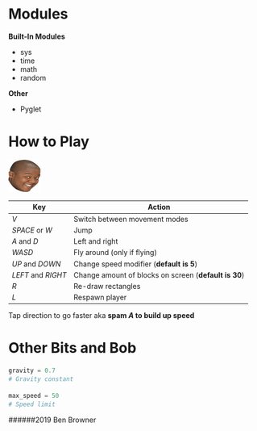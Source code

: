 
# Modules 
**Built-In Modules**
- sys
- time
- math
- random

**Other**
- Pyglet

# How to Play 

![OOH a picture](cory_64x64.png)


Key | Action
---|---
_V_ | Switch between movement modes
_SPACE_ or _W_ | Jump
_A_ and _D_ | Left and right
 _WASD_ | Fly around (only if flying)
_UP_ and _DOWN_ | Change speed modifier (**default is 5**)
_LEFT_ and _RIGHT_ | Change amount of blocks on screen (**default is 30**)
_R_ | Re-draw rectangles
_L_ | Respawn player

Tap direction to go faster aka
**spam _A_ to build up speed**

# Other Bits and Bob
```python
gravity = 0.7
# Gravity constant

max_speed = 50
# Speed limit
```
######2019 Ben Browner
